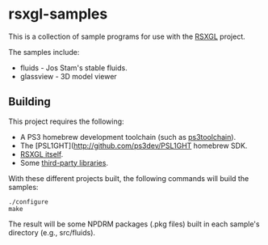 # rsxgl-samples

This is a collection of sample programs for use with the
[RSXGL](http://github.com/gzorin/RSXGL) project.

The samples include:

* fluids - Jos Stam's stable fluids.
* glassview - 3D model viewer

## Building

This project requires the following:

* A PS3 homebrew development toolchain (such as
  [ps3toolchain](http://github.com/ps3dev/ps3toolchain)).
* The [PSL1GHT](http://github.com/ps3dev/PSL1GHT homebrew SDK.
* [RSXGL itself](http://github.com/gzorin/RSXGL).
* Some [third-party libraries](http://github.com/gzorin/rsxgl-samples).

With these different projects built, the following commands will build
the samples:

```
./configure
make
```

The result will be some NPDRM packages (.pkg files) built in each
sample's directory (e.g., src/fluids).
